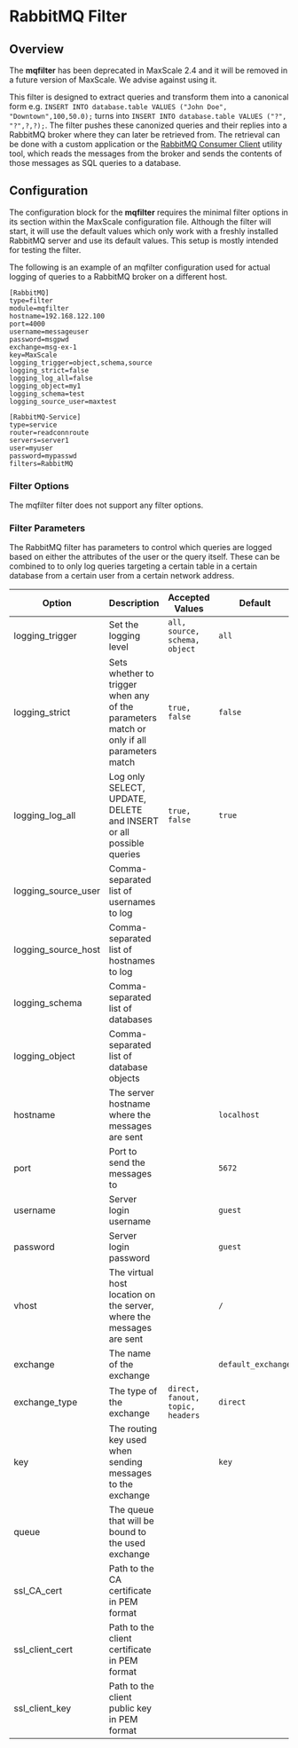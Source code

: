 # RabbitMQ Filter

## Overview

The **mqfilter** has been deprecated in MaxScale 2.4 and it will be removed
in a future version of MaxScale. We advise against using it.

This filter is designed to extract queries and transform them into a canonical
form e.g. `INSERT INTO database.table VALUES ("John Doe", "Downtown",100,50.0);`
turns into `INSERT INTO database.table VALUES ("?", "?",?,?);`. The filter
pushes these canonized queries and their replies into a RabbitMQ broker where
they can later be retrieved from. The retrieval can be done with a custom
application or the [RabbitMQ Consumer Client](RabbitMQ-Consumer-Client.md)
utility tool, which reads the messages from the broker and sends the contents of
those messages as SQL queries to a database.

## Configuration

The configuration block for the **mqfilter** requires the minimal filter options
in its section within the MaxScale configuration file. Although the filter will
start, it will use the default values which only work with a freshly installed
RabbitMQ server and use its default values. This setup is mostly intended for
testing the filter.

The following is an example of an mqfilter configuration used for actual logging
of queries to a RabbitMQ broker on a different host.

```
[RabbitMQ]
type=filter
module=mqfilter
hostname=192.168.122.100
port=4000
username=messageuser
password=msgpwd
exchange=msg-ex-1
key=MaxScale
logging_trigger=object,schema,source
logging_strict=false
logging_log_all=false
logging_object=my1
logging_schema=test
logging_source_user=maxtest

[RabbitMQ-Service]
type=service
router=readconnroute
servers=server1
user=myuser
password=mypasswd
filters=RabbitMQ
```

### Filter Options

The mqfilter filter does not support any filter options.

### Filter Parameters

The RabbitMQ filter has parameters to control which queries are logged based on
either the attributes of the user or the query itself. These can be combined to
to only log queries targeting a certain table in a certain database from a
certain user from a certain network address.


 Option | Description | Accepted Values | Default |
--------|-------------|-----------------|-------------
 logging_trigger  |  Set the logging level  |  `all, source, schema, object`  |  `all`  |
 logging_strict  |  Sets whether to trigger when any of the parameters match or only if all parameters match  |  `true, false`  |  `false`  |
 logging_log_all  |  Log only SELECT, UPDATE, DELETE and INSERT or all possible queries  |  `true, false`  |  `true`  |
 logging_source_user  |  Comma-separated list of usernames to log  |     |     |
 logging_source_host  |  Comma-separated list of hostnames to log  |     |     |
 logging_schema  |  Comma-separated list of databases  |     |     |
 logging_object  |  Comma-separated list of database objects  |
 hostname  |  The server hostname where the messages are sent  |    |  `localhost`  |
 port  |  Port to send the messages to  |    |  `5672`  |
 username  |  Server login username  |    |  `guest`  |
 password  |  Server login password  |    |  `guest`  |
 vhost  |  The virtual host location on the server, where the messages are sent  |    |  `/`  |
 exchange  |  The name of the exchange  |    |  `default_exchange`  |
 exchange_type  |  The type of the exchange  |  `direct, fanout, topic, headers`  |  `direct`  |
 key  |  The routing key used when sending messages to the exchange  |    |  `key`  |
 queue  |  The queue that will be bound to the used exchange  |    |    |
 ssl_CA_cert  |  Path to the CA certificate in PEM format  |    |    |
 ssl_client_cert  |  Path to the client certificate in PEM format  |    |    |
 ssl_client_key  |  Path to the client public key in PEM format  |    |    |
